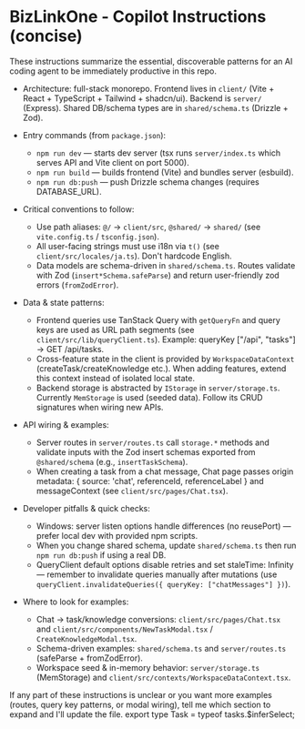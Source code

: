 # BizLinkOne - Copilot Instructions (concise)

These instructions summarize the essential, discoverable patterns for an AI coding agent to be immediately productive in this repo.

- Architecture: full-stack monorepo. Frontend lives in `client/` (Vite + React + TypeScript + Tailwind + shadcn/ui). Backend is `server/` (Express). Shared DB/schema types are in `shared/schema.ts` (Drizzle + Zod).

- Entry commands (from `package.json`):
  - `npm run dev` — starts dev server (tsx runs `server/index.ts` which serves API and Vite client on port 5000).
  - `npm run build` — builds frontend (Vite) and bundles server (esbuild).
  - `npm run db:push` — push Drizzle schema changes (requires DATABASE_URL).

- Critical conventions to follow:
  - Use path aliases: `@/` → `client/src`, `@shared/` → `shared/` (see `vite.config.ts` / `tsconfig.json`).
  - All user-facing strings must use i18n via `t()` (see `client/src/locales/ja.ts`). Don't hardcode English.
  - Data models are schema-driven in `shared/schema.ts`. Routes validate with Zod (`insert*Schema.safeParse`) and return user-friendly zod errors (`fromZodError`).

- Data & state patterns:
  - Frontend queries use TanStack Query with `getQueryFn` and query keys are used as URL path segments (see `client/src/lib/queryClient.ts`). Example: queryKey ["/api", "tasks"] → GET /api/tasks.
  - Cross-feature state in the client is provided by `WorkspaceDataContext` (createTask/createKnowledge etc.). When adding features, extend this context instead of isolated local state.
  - Backend storage is abstracted by `IStorage` in `server/storage.ts`. Currently `MemStorage` is used (seeded data). Follow its CRUD signatures when wiring new APIs.

- API wiring & examples:
  - Server routes in `server/routes.ts` call `storage.*` methods and validate inputs with the Zod insert schemas exported from `@shared/schema` (e.g., `insertTaskSchema`).
  - When creating a task from a chat message, Chat page passes origin metadata: { source: 'chat', referenceId, referenceLabel } and messageContext (see `client/src/pages/Chat.tsx`).

- Developer pitfalls & quick checks:
  - Windows: server listen options handle differences (no reusePort) — prefer local dev with provided npm scripts.
  - When you change shared schema, update `shared/schema.ts` then run `npm run db:push` if using a real DB.
  - QueryClient default options disable retries and set staleTime: Infinity — remember to invalidate queries manually after mutations (use `queryClient.invalidateQueries({ queryKey: ["chatMessages"] })`).

- Where to look for examples:
  - Chat → task/knowledge conversions: `client/src/pages/Chat.tsx` and `client/src/components/NewTaskModal.tsx` / `CreateKnowledgeModal.tsx`.
  - Schema-driven examples: `shared/schema.ts` and `server/routes.ts` (safeParse + fromZodError).
  - Workspace seed & in-memory behavior: `server/storage.ts` (MemStorage) and `client/src/contexts/WorkspaceDataContext.tsx`.

If any part of these instructions is unclear or you want more examples (routes, query key patterns, or modal wiring), tell me which section to expand and I'll update the file.
export type Task = typeof tasks.$inferSelect;
